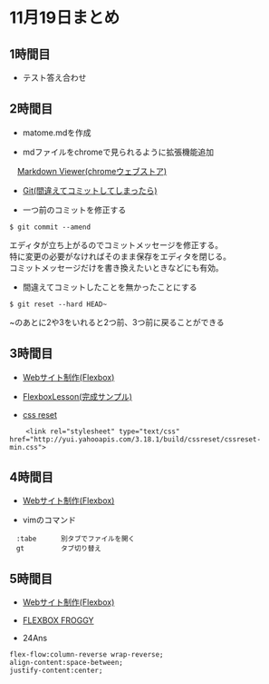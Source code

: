# 11月19日まとめ

## 1時間目

- テスト答え合わせ

## 2時間目

- matome.mdを作成

- mdファイルをchromeで見られるように拡張機能追加

　[Markdown Viewer(chromeウェブストア)](https://chrome.google.com/webstore/detail/markdown-viewer/ckkdlimhmcjmikdlpkmbgfkaikojcbjk)

- [	Git(間違えてコミットしてしまったら)](https://joytas.net/programming/git/rebase)

- 一つ前のコミットを修正する

```
$ git commit --amend
```

エディタが立ち上がるのでコミットメッセージを修正する。  
特に変更の必要がなければそのまま保存をエディタを閉じる。  
コミットメッセージだけを書き換えたいときなどにも有効。

- 間違えてコミットしたことを無かったことにする

```
$ git reset --hard HEAD~
```

~のあとに2や3をいれると2つ前、3つ前に戻ることができる

## 3時間目

- [Webサイト制作(Flexbox)](https://joytas.net/programming/website/flexbox)

- [FlexboxLesson(完成サンプル)](https://joytas.net/sample/FlexSample/)

- [css reset](https://clarle.github.io/yui3/yui/docs/cssreset/)

```
	<link rel="stylesheet" type="text/css" href="http://yui.yahooapis.com/3.18.1/build/cssreset/cssreset-min.css">
```

## 4時間目

- [Webサイト制作(Flexbox)](https://joytas.net/programming/website/flexbox)

- vimのコマンド
```
　:tabe		別タブでファイルを開く  
　gt			タブ切り替え
```

## 5時間目

- [Webサイト制作(Flexbox)](https://joytas.net/programming/website/flexbox)

- [FLEXBOX FROGGY](https://flexboxfroggy.com/#ja)

- 24Ans

```
flex-flow:column-reverse wrap-reverse;
align-content:space-between;
justify-content:center;
```


